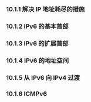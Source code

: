 ### 10.1.1 解决 IP 地址耗尽的措施

### 10.1.2 IPv6 的基本首部

### 10.1.3 IPv6 的扩展首部

### 10.1.4 IPv6 的地址空间

### 10.1.5 从 IPv6 向 IPv4 过渡

### 10.1.6 ICMPv6



